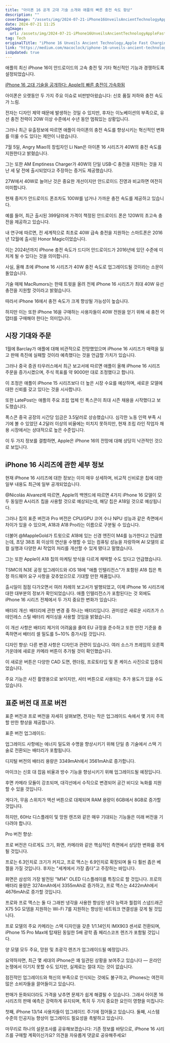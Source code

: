 ```yaml
---
title: "아이폰 16 공개 고대 기술 소개와 애플의 빠른 충전 속도 향상"
description: ""
coverImage: "/assets/img/2024-07-21-iPhone16UnveilsAncientTechnologyAppleFastChargingAccelerates_0.png"
date: 2024-07-21 11:25
ogImage: 
  url: /assets/img/2024-07-21-iPhone16UnveilsAncientTechnologyAppleFastChargingAccelerates_0.png
tag: Tech
originalTitle: "iPhone 16 Unveils Ancient Technology,Apple Fast Charging Accelerates"
link: "https://medium.com/macoclock/iphone-16-unveils-ancient-technology-apple-fast-charging-accelerates-bd5c5c565eef"
isUpdated: true
---
```






애플의 최신 iPhone 16이 안드로이드의 고속 충전 및 기타 혁신적인 기능과 경쟁하도록 설정되었습니다.

[iPhone 16 고대 기술을 공개하다: Apple의 빠른 충전이 가속화됨](/assets/img/2024-07-21-iPhone16UnveilsAncientTechnologyAppleFastChargingAccelerates_0.png)

아이폰은 오랫동안 두 가지 주요 이슈로 비판받아왔습니다: 신호 품질 저하와 충전 속도가 느림.

전자는 디자인 제약 때문에 발생하는 것일 수 있지만, 후자는 이노베이션의 부족으로, 유선 충전 전력이 20W 이상 수준에서 수년 동안 멈춰있는 상황입니다.

<div class="content-ad"></div>

그러나 최근 유출정보에 따르면 애플이 아이폰의 충전 속도를 향상시키는 혁신적인 변화를 이룰 수도 있다는 제안이 나왔습니다.

7월 5일, Angry Miao의 창립자인 Li Nan은 아이폰 16 시리즈가 40W의 충전 속도를 지원한다고 밝혔습니다.

<div class="content-ad"></div>

그는 또한 AM Emptiness Charger가 40W의 단일 USB-C 충전을 지원하는 것을 지난 세 달 전에 출시되었다고 주장하는 증거도 제공했습니다. 

27W에서 40W로 늘어난 것은 중요한 개선이지만 안드로이드 진영과 비교하면 여전히 미미합니다.

현재 중저가 안드로이드 폰조차도 100W를 넘거나 가까운 충전 속도를 제공하고 있습니다.

예를 들어, 최근 출시된 399달러에 가격이 책정된 안드로이드 폰은 120W의 초고속 충전을 제공하고 있습니다.

<div class="content-ad"></div>

내 연구에 따르면, 전 세계적으로 최초로 40W 급속 충전을 지원하는 스마트폰은 2016년 12월에 출시된 Honor Magic이었습니다.

이는 2024년까지 iPhone 충전 속도가 드디어 안드로이드가 2016년에 있던 수준에 미치게 될 수 있다는 것을 의미합니다.

사실, 올해 초에 iPhone 16 시리즈가 40W 충전 속도로 업그레이드될 것이라는 소문이 돌았습니다.

기술 매체 MacRumors는 한때 트윗을 올려 전체 iPhone 16 시리즈가 최대 40W 유선 충전을 지원할 것이라고 밝혔습니다.

<div class="content-ad"></div>

따라서 iPhone 16에서 충전 속도가 크게 향상될 가능성이 높습니다.

하지만 이는 또한 iPhone 16을 구매하는 사용자들이 40W 전원을 얻기 위해 새 충전 어댑터를 구매해야 한다는 의미입니다.

## 시장 기대와 주문

1월에 Barclay가 애플에 대해 비관적으로 전망했었으며 iPhone 16 시리즈가 매력을 잃고 판매 촉진에 실패할 것이라 예측했다는 것을 언급할 가치가 있습니다.

<div class="content-ad"></div>

그러나 중국 증권 타우러스에서 최근 보고서에 따르면 애플이 올해 iPhone 16 시리즈 주문을 증가시켰으며, 주식 목표를 약 9000만 대로 조정했다고 합니다.

이 조정은 애플이 iPhone 15 시리즈보다 더 높은 시장 수요를 예상하며, 새로운 모델에 대한 신뢰를 갖고 있다는 것을 시사합니다.

또한 LatePost는 애플의 주요 조립 업체 인 폭스콘이 최대 시즌 채용을 시작했다고 보도했습니다.

폭스콘 중국 공장의 시간당 임금은 3.5달러로 상승했습니다. 심각한 노동 인력 부족 시기에 볼 수 있었던 4.2달러 이상의 비율에는 미치지 못하지만, 현재 조립 라인 작업자 채용 시장에서는 상대적으로 높은 수준입니다.

<div class="content-ad"></div>

이 두 가지 정보를 결합하면, Apple은 iPhone 16의 전망에 대해 상당히 낙관적인 것으로 보입니다.

## iPhone 16 시리즈에 관한 세부 정보

현재 iPhone 16 시리즈에 대한 정보는 이미 매우 상세하며, 비교적 신비로운 칩에 대한 일부 내용도 최근에 일부 공개되었습니다.

@Nicolás Alvarez에 따르면, Apple의 백엔드에 따르면 4가지 iPhone 16 모델이 모두 동일한 A시리즈 칩을 사용할 것으로 예상되는데, 해당 칩은 A18일 것으로 예상됩니다.

<div class="content-ad"></div>

그러나 칩의 표준 버전과 Pro 버전은 CPU/GPU 코어 수나 NPU 성능과 같은 측면에서 차이가 있을 수 있으며, A18과 A18 Pro라는 이름으로 구분될 수 있습니다.

더불어 @MappleGold가 트윗으로 A18에 있는 신경 엔진이 M4를 능가한다고 언급했는데, 초당 38조 회 이상의 연산을 수행할 수 있는 컴퓨팅 성능을 자랑하며 AI 모델의 로컬 실행과 다양한 AI 작업의 처리를 개선할 수 있게 됐다고 말했습니다.

그는 또한 Apple이 A18 칩의 마케팅 방식을 다르게 채택할 수도 있다고 언급했습니다.

TSMC의 N3E 공정 업그레이드와 iOS 18에 "애플 인텔리전스"가 포함된 A18 칩은 특정 하드웨어 요구 사항을 갖추었으므로 기대할 만한 제품입니다.

<div class="content-ad"></div>

출시일이 점점 다가오면서 여러 차례의 보고서가 발행되었고, 이제 iPhone 16 시리즈에 대한 대부분의 정보가 확인되었습니다. 애플 인텔리전스가 포함된다는 것 외에도 iPhone 16 시리즈 전체에서 두 가지 중요한 변화가 있습니다:

배터리 개선: 배터리에 관한 변경 중 하나는 배터리입니다. 권미성은 새로운 시리즈가 스테인레스 스틸 배터리 케이싱을 사용할 것임을 밝혔습니다.

이 개선 사항은 배터리 제거의 어려움을 줄여 EU 규정을 준수하고 또한 안전 기준을 충족하면서 배터리 셀 밀도를 5~10% 증가시킬 것입니다.

디자인 향상: 다른 변경 사항은 디자인과 관련이 있습니다. 여러 소스가 프레임의 오른쪽 가운데에 새로운 카메라 버튼이 추가될 것이 확인했습니다.

<div class="content-ad"></div>

이 새로운 버튼은 다양한 CAD 도면, 렌더링, 프로토타입 및 폰 케이스 사진으로 입증되었습니다.

주요 기능은 사진 촬영용으로 보이지만, 셔터 버튼으로 사용되는 추가 용도가 있을 수도 있습니다.

## 표준 버전 대 프로 버전

표준 버전과 프로 버전을 자세히 살펴보면, 전자는 작은 업그레이드 속에서 몇 가지 주목할 만한 향상을 제공합니다.

<div class="content-ad"></div>

표준 버전 업그레이드:

업그레이드 사항에는 에너지 밀도와 수명을 향상시키기 위해 단일 층 기술에서 스택 기술로 전환되는 배터리가 포함됩니다.

디지털 버전의 배터리 용량은 3349mAh에서 3561mAh로 증가합니다.

마이크는 신호 대 잡음 비율과 방수 기능을 향상시키기 위해 업그레이드될 예정입니다.

<div class="content-ad"></div>

후면 카메라 모듈이 강조되며, 대각선에서 수직으로 변경되어 공간 비디오 녹화를 지원할 수 있을 것입니다.

게다가, 무음 스위치가 액션 버튼으로 대체되며 RAM 용량이 6GB에서 8GB로 증가할 것입니다.

하지만, 60Hz 디스플레이 및 망원 렌즈와 같은 매우 기대되는 기능들은 미래 버전을 기다려야 합니다.

Pro 버전 향상:

<div class="content-ad"></div>

프로 버전은 다르게도 크기, 화면, 카메라와 같은 핵심적인 측면에서 상당한 변화를 겪게 될 것입니다.

프로는 6.3인치로 크기가 커지고, 프로 맥스는 6.9인치로 확장되며 둘 다 훨씬 좁은 베젤을 가질 것입니다. 후자는 "세계에서 가장 좁다"고 주장하는 바입니다.

화면은 삼성의 가장 발전된 "M14" OLED 디스플레이를 특징으로 할 것입니다. 프로의 배터리 용량은 3274mAh에서 3355mAh로 증가하고, 프로 맥스는 4422mAh에서 4676mAh로 증가할 것입니다.

프로와 프로 맥스는 둘 다 그래핀 냉각을 사용한 향상된 냉각 능력과 퀄컴의 스냅드래곤 X75 5G 모뎀을 지원하는 Wi-Fi 7를 지원하는 향상된 네트워크 연결성을 갖게 될 것입니다.

<div class="content-ad"></div>

프로 모델의 주요 카메라는 스택 디자인을 갖춘 1/1.14인치 IMX903 센서로 전환되며, iPhone 15 Pro Max에 탑재된 동일한 5배 광학 줌 페리스코프 렌즈가 포함될 것입니다.

양 모델 모두 주요, 망원 및 초광각 렌즈가 업그레이드될 예정입니다.

요약하자면, 최근 몇 세대의 iPhone은 꽤 일관된 상황을 보여주고 있습니다 — 온라인 논쟁에서 이기지 못할 수도 있지만, 실제로는 절대 지는 것이 없습니다.

점진적인 업그레이드와 혁신의 부족으로 인식되는 것에도 불구하고, iPhones는 여전히 많은 소비자들을 끌어들이고 있습니다.

<div class="content-ad"></div>

판매가 둔화되더라도 가격을 낮추면 문제가 쉽게 해결될 수 있습니다. 그래서 아이폰 16 시리즈의 판매 예측은 강력하게 유지되며, 특히 두 가지 중요한 요인이 영향을 미칩니다:

첫째, iPhone 13/14 사용자들이 업그레이드 주기에 접어들고 있습니다. 둘째, 시스템 수준의 인공지능 향상이 업그레이드 필요성을 촉발하고 있습니다.

마무리로 하나의 설문조사를 공유해보겠습니다: 기존 정보를 바탕으로, iPhone 16 시리즈를 구매할 계획이신가요? 의견을 자유롭게 댓글로 공유해주세요!